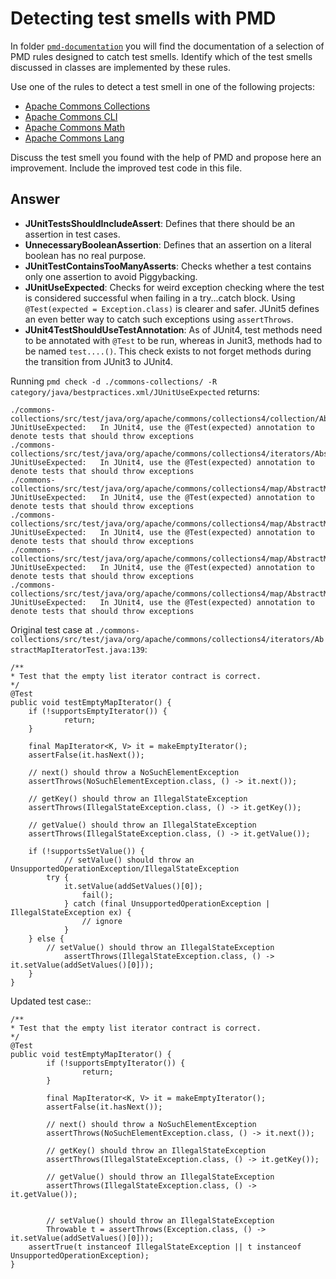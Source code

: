 # Detecting test smells with PMD

In folder [`pmd-documentation`](../pmd-documentation) you will find the documentation of a selection of PMD rules designed to catch test smells.
Identify which of the test smells discussed in classes are implemented by these rules.

Use one of the rules to detect a test smell in one of the following projects:

- [Apache Commons Collections](https://github.com/apache/commons-collections)
- [Apache Commons CLI](https://github.com/apache/commons-cli)
- [Apache Commons Math](https://github.com/apache/commons-math)
- [Apache Commons Lang](https://github.com/apache/commons-lang)

Discuss the test smell you found with the help of PMD and propose here an improvement.
Include the improved test code in this file.

## Answer

 - **JUnitTestsShouldIncludeAssert**: Defines that there should be an assertion in test cases.
 - **UnnecessaryBooleanAssertion**: Defines that an assertion on a literal boolean has no real purpose.
 - **JUnitTestContainsTooManyAsserts**: Checks whether a test contains only one assertion to avoid Piggybacking.
 - **JUnitUseExpected**: Checks for weird exception checking where the test is considered successful when failing 
in a try...catch block. Using `@Test(expected = Exception.class)` is clearer and safer. JUnit5 defines an even better
way to catch such exceptions using `assertThrows`.
 - **JUnit4TestShouldUseTestAnnotation**: As of JUnit4, test methods need to be annotated with `@Test` to be run, whereas
in Junit3, methods had to be named `test....()`. This check exists to not forget methods during the transition from JUnit3
to JUnit4.

Running `pmd check -d ./commons-collections/ -R category/java/bestpractices.xml/JUnitUseExpected` returns:

```
./commons-collections/src/test/java/org/apache/commons/collections4/collection/AbstractCollectionTest.java:1284:	JUnitUseExpected:	In JUnit4, use the @Test(expected) annotation to denote tests that should throw exceptions
./commons-collections/src/test/java/org/apache/commons/collections4/iterators/AbstractMapIteratorTest.java:139:		JUnitUseExpected:	In JUnit4, use the @Test(expected) annotation to denote tests that should throw exceptions
./commons-collections/src/test/java/org/apache/commons/collections4/map/AbstractMapTest.java:850:			JUnitUseExpected:	In JUnit4, use the @Test(expected) annotation to denote tests that should throw exceptions
./commons-collections/src/test/java/org/apache/commons/collections4/map/AbstractMapTest.java:861:			JUnitUseExpected:	In JUnit4, use the @Test(expected) annotation to denote tests that should throw exceptions
./commons-collections/src/test/java/org/apache/commons/collections4/map/AbstractMapTest.java:905:			JUnitUseExpected:	In JUnit4, use the @Test(expected) annotation to denote tests that should throw exceptions
./commons-collections/src/test/java/org/apache/commons/collections4/map/AbstractMapTest.java:925:			JUnitUseExpected:	In JUnit4, use the @Test(expected) annotation to denote tests that should throw exceptions
```

Original test case at `./commons-collections/src/test/java/org/apache/commons/collections4/iterators/AbstractMapIteratorTest.java:139`:

```
/**
* Test that the empty list iterator contract is correct.
*/
@Test
public void testEmptyMapIterator() {
	if (!supportsEmptyIterator()) {
    		return;
	}

	final MapIterator<K, V> it = makeEmptyIterator();
	assertFalse(it.hasNext());

	// next() should throw a NoSuchElementException
	assertThrows(NoSuchElementException.class, () -> it.next());

	// getKey() should throw an IllegalStateException
	assertThrows(IllegalStateException.class, () -> it.getKey());

	// getValue() should throw an IllegalStateException
	assertThrows(IllegalStateException.class, () -> it.getValue());

	if (!supportsSetValue()) {
    		// setValue() should throw an UnsupportedOperationException/IllegalStateException
		try {
			it.setValue(addSetValues()[0]);
        		fail();
    		} catch (final UnsupportedOperationException | IllegalStateException ex) {
        		// ignore
    		}
	} else {
   		// setValue() should throw an IllegalStateException
    		assertThrows(IllegalStateException.class, () -> it.setValue(addSetValues()[0]));
	}
}
```

Updated test case::

```
/**
* Test that the empty list iterator contract is correct.
*/
@Test
public void testEmptyMapIterator() {
        if (!supportsEmptyIterator()) {
                return;
        }

        final MapIterator<K, V> it = makeEmptyIterator();
        assertFalse(it.hasNext());

        // next() should throw a NoSuchElementException
        assertThrows(NoSuchElementException.class, () -> it.next());

        // getKey() should throw an IllegalStateException
        assertThrows(IllegalStateException.class, () -> it.getKey());

        // getValue() should throw an IllegalStateException
        assertThrows(IllegalStateException.class, () -> it.getValue());

	
        // setValue() should throw an IllegalStateException
        Throwable t = assertThrows(Exception.class, () -> it.setValue(addSetValues()[0]));
	assertTrue(t instanceof IllegalStateException || t instanceof UnsupportedOperationException);
}
```
